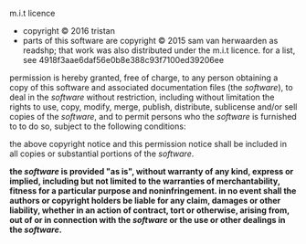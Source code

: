 m.i.t licence

* copyright © 2016 tristan
* parts of this software are copyright © 2015 sam van herwaarden as readshp;
  that work was also distributed under the m.i.t licence.
  for a list, see 4918f3aae6daf56e0b8e388c93f7100ed39206ee

permission is hereby granted, free of charge, to any person obtaining a copy
of this software and associated documentation files (the *software*), to deal
in the *software* without restriction, including without limitation the rights
to use, copy, modify, merge, publish, distribute, sublicense and/or sell
copies of the *software*, and to permit persons who the *software* is
furnished to to do so, subject to the following conditions:

the above copyright notice and this permission notice shall be included in all
copies or substantial portions of the *software*.

**the *software* is provided "as is", without warranty of any kind, express or
implied, including but not limited to the warranties of merchantability,
fitness for a particular purpose and noninfringement. in no event shall the
authors or copyright holders be liable for any claim, damages or other
liability, whether in an action of contract, tort or otherwise, arising from,
out of or in connection with the *software* or the use or other dealings in the
*software*.**

